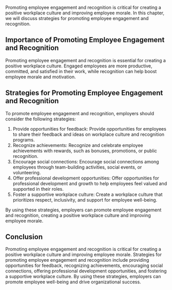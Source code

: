 
Promoting employee engagement and recognition is critical for creating a positive workplace culture and improving employee morale. In this chapter, we will discuss strategies for promoting employee engagement and recognition.

Importance of Promoting Employee Engagement and Recognition
-----------------------------------------------------------

Promoting employee engagement and recognition is essential for creating a positive workplace culture. Engaged employees are more productive, committed, and satisfied in their work, while recognition can help boost employee morale and motivation.

Strategies for Promoting Employee Engagement and Recognition
------------------------------------------------------------

To promote employee engagement and recognition, employers should consider the following strategies:

1. Provide opportunities for feedback: Provide opportunities for employees to share their feedback and ideas on workplace culture and recognition programs.
2. Recognize achievements: Recognize and celebrate employee achievements with rewards, such as bonuses, promotions, or public recognition.
3. Encourage social connections: Encourage social connections among employees through team-building activities, social events, or volunteering.
4. Offer professional development opportunities: Offer opportunities for professional development and growth to help employees feel valued and supported in their roles.
5. Foster a supportive workplace culture: Create a workplace culture that prioritizes respect, inclusivity, and support for employee well-being.

By using these strategies, employers can promote employee engagement and recognition, creating a positive workplace culture and improving employee morale.

Conclusion
----------

Promoting employee engagement and recognition is critical for creating a positive workplace culture and improving employee morale. Strategies for promoting employee engagement and recognition include providing opportunities for feedback, recognizing achievements, encouraging social connections, offering professional development opportunities, and fostering a supportive workplace culture. By using these strategies, employers can promote employee well-being and drive organizational success.
